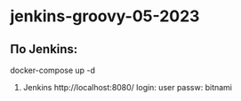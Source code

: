 # jenkins-groovy-05-2023

## По Jenkins:

docker-compose up -d

1) Jenkins
   http://localhost:8080/
   login: user 
   passw: bitnami

